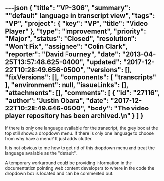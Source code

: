 ---json
{
  "title": "VP-306",
  "summary": "\"default\" language in transcript view",
  "tags": "VP",
  "project": {
    "key": "VP",
    "title": "Video Player"
  },
  "type": "Improvement",
  "priority": "Major",
  "status": "Closed",
  "resolution": "Won't Fix",
  "assignee": "Colin Clark",
  "reporter": "David Fourney",
  "date": "2013-04-25T13:57:48.625-0400",
  "updated": "2017-12-22T10:28:49.656-0500",
  "versions": [],
  "fixVersions": [],
  "components": [
    "transcripts"
  ],
  "environment": null,
  "issueLinks": [],
  "attachments": [],
  "comments": [
    {
      "id": "27116",
      "author": "Justin Obara",
      "date": "2017-12-22T10:28:49.646-0500",
      "body": "The video player repository has been archived.\n"
    }
  ]
}
---
If there is only one language available for the transcript, the grey box at the top still shows a dropdown menu. If there is only one language to choose from why have a menu? It just adds clutter.

It is not obvious to me how to get rid of this dropdown menu and treat the language available as the "default".

A temporary workaround could be providing information in the documentation pointing web content developers to where in the code the dropdown box is located and can be commented out.

        